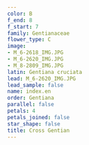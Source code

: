 ```yaml
---
color: B
f_end: 8
f_start: 7
family: Gentianaceae
flower_type: C
image:
- M_6-2618_IMG.JPG
- M_6-2620_IMG.JPG
- M_8-2809_IMG.JPG
latin: Gentiana cruciata
lead: M_6-2620_IMG.JPG
lead_sample: false
name: index.en
order: Gentiana
parallel: false
petals: 4
petals_joined: false
star_shape: false
title: Cross Gentian
---
```

